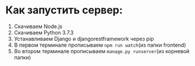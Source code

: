 # Как запустить сервер:

1) Скачиваем Node.js
2) Скачиваем Python 3.7.3
3) Устанавливаем Django и djangorestframework через pip
4) В первом терминале прописываем `npm run watch`(из папки frontend)
5) Во втором терминале прописываем `manage.py runserver`(из корневой папки)

